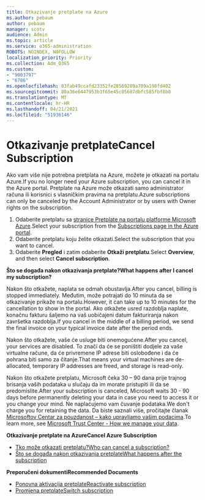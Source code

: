 ```yaml
---
title: Otkazivanje pretplate na Azure
ms.author: pebaum
author: pebaum
manager: scotv
audience: Admin
ms.topic: article
ms.service: o365-administration
ROBOTS: NOINDEX, NOFOLLOW
localization_priority: Priority
ms.collection: Adm_O365
ms.custom:
- "9003797"
- "6786"
ms.openlocfilehash: 83fab49ccafd23352fe28569289a709a198fd402
ms.sourcegitcommit: 80a36e6447953b3f65e45c05607dbfc585fbf8b0
ms.translationtype: MT
ms.contentlocale: hr-HR
ms.lasthandoff: 04/21/2021
ms.locfileid: "51936146"
---
```

# <a name="cancel-subscription"></a><span data-ttu-id="14aff-102">Otkazivanje pretplate</span><span class="sxs-lookup"><span data-stu-id="14aff-102">Cancel Subscription</span></span>

<span data-ttu-id="14aff-103">Ako vam više nije potrebna pretplata na Azure, možete je otkazati na portalu Azure.</span><span class="sxs-lookup"><span data-stu-id="14aff-103">If you no longer need your Azure subscription, you can cancel it in the Azure portal.</span></span> <span data-ttu-id="14aff-104">Pretplate na Azure može otkazati samo administrator računa ili korisnici s vlasničkim pravima na pretplatu.</span><span class="sxs-lookup"><span data-stu-id="14aff-104">Azure subscriptions can only be canceled by the Account Administrator or by users with Owner rights on the subscription.</span></span>

1. <span data-ttu-id="14aff-105">Odaberite pretplatu sa [stranice Pretplate na portalu platforme Microsoft Azure](https://portal.azure.com/#blade/Microsoft_Azure_Billing/SubscriptionsBlade).</span><span class="sxs-lookup"><span data-stu-id="14aff-105">Select your subscription from the [Subscriptions page in the Azure portal](https://portal.azure.com/#blade/Microsoft_Azure_Billing/SubscriptionsBlade).</span></span>
2. <span data-ttu-id="14aff-106">Odaberite pretplatu koju želite otkazati.</span><span class="sxs-lookup"><span data-stu-id="14aff-106">Select the subscription that you want to cancel.</span></span>
3. <span data-ttu-id="14aff-107">Odaberite **Pregled** i zatim odaberite **Otkaži pretplatu**.</span><span class="sxs-lookup"><span data-stu-id="14aff-107">Select **Overview**, and then select **Cancel subscription**.</span></span>

<span data-ttu-id="14aff-108">**Što se događa nakon otkazivanja pretplate?**</span><span class="sxs-lookup"><span data-stu-id="14aff-108">**What happens after I cancel my subscription?**</span></span>

<span data-ttu-id="14aff-109">Nakon što otkažete, naplata se odmah obustavlja.</span><span class="sxs-lookup"><span data-stu-id="14aff-109">After you cancel, billing is stopped immediately.</span></span> <span data-ttu-id="14aff-110">Međutim, može potrajati do 10 minuta da se otkazivanje prikaže na portalu.</span><span class="sxs-lookup"><span data-stu-id="14aff-110">However, it can take up to 10 minutes for the cancellation to show in the portal.</span></span> <span data-ttu-id="14aff-111">Ako otkažete usred razdoblja naplate, konačnu fakturu šaljemo na vaš uobičajeni datum fakturiranja nakon završetka razdoblja.</span><span class="sxs-lookup"><span data-stu-id="14aff-111">If you cancel in the middle of a billing period, we send the final invoice on your typical invoice date after the period ends.</span></span>

<span data-ttu-id="14aff-112">Nakon što otkažete, vaše će usluge biti onemogućene.</span><span class="sxs-lookup"><span data-stu-id="14aff-112">After you cancel, your services are disabled.</span></span> <span data-ttu-id="14aff-113">To znači da će se poništiti dodjele za vaše virtualne račune, da će privremene IP adrese biti oslobođene i da će pohrana biti samo za čitanje.</span><span class="sxs-lookup"><span data-stu-id="14aff-113">That means your virtual machines are de-allocated, temporary IP addresses are freed, and storage is read-only.</span></span>

<span data-ttu-id="14aff-114">Nakon što otkažete pretplatu, Microsoft čeka 30 – 90 dana prije trajnog brisanja vaših podataka u slučaju da im morate pristupiti ili da se predomislite.</span><span class="sxs-lookup"><span data-stu-id="14aff-114">After your subscription is canceled, Microsoft waits 30 - 90 days before permanently deleting your data in case you need to access it or you change your mind.</span></span> <span data-ttu-id="14aff-115">Ne naplaćujemo vam čuvanje podataka.</span><span class="sxs-lookup"><span data-stu-id="14aff-115">We don't charge you for retaining the data.</span></span> <span data-ttu-id="14aff-116">Da biste saznali više, pročitajte članak [Microsoftov Centar za pouzdanost – kako upravljamo vašim podacima](https://go.microsoft.com/fwLink/p/?LinkID=822930&clcid=0x409).</span><span class="sxs-lookup"><span data-stu-id="14aff-116">To learn more, see [Microsoft Trust Center - How we manage your data](https://go.microsoft.com/fwLink/p/?LinkID=822930&clcid=0x409).</span></span>

<span data-ttu-id="14aff-117">**Otkazivanje pretplate na Azure**</span><span class="sxs-lookup"><span data-stu-id="14aff-117">**Cancel Azure Subscription**</span></span>

- [<span data-ttu-id="14aff-118">Tko može otkazati pretplatu?</span><span class="sxs-lookup"><span data-stu-id="14aff-118">Who can cancel a subscription?</span></span>](https://docs.microsoft.com/azure/billing/billing-how-to-cancel-azure-subscription?WT.mc_id=Portal-Microsoft_Azure_Support#who-can-cancel-a-subscription)
- [<span data-ttu-id="14aff-119">Što se događa nakon otkazivanja pretplate</span><span class="sxs-lookup"><span data-stu-id="14aff-119">What happens after the subscription</span></span>](https://docs.microsoft.com/azure/billing/billing-how-to-cancel-azure-subscription?WT.mc_id=Portal-Microsoft_Azure_Support#what-happens-after-i-cancel-my-subscription)

<span data-ttu-id="14aff-120">**Preporučeni dokumenti**</span><span class="sxs-lookup"><span data-stu-id="14aff-120">**Recommended Documents**</span></span>

- [<span data-ttu-id="14aff-121">Ponovna aktivacija pretplate</span><span class="sxs-lookup"><span data-stu-id="14aff-121">Reactivate subscription</span></span>](https://docs.microsoft.com/azure/billing/billing-how-to-cancel-azure-subscription?WT.mc_id=Portal-Microsoft_Azure_Support#reactivate-subscription)
- [<span data-ttu-id="14aff-122">Promjena pretplate</span><span class="sxs-lookup"><span data-stu-id="14aff-122">Switch subscription</span></span>](https://docs.microsoft.com/azure/billing/billing-how-to-switch-azure-offer?WT.mc_id=Portal-Microsoft_Azure_Support)